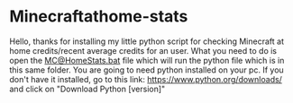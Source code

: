 # Minecraftathome-stats

Hello, thanks for installing my little python script for checking Minecraft at home credits/recent average
credits for an user. What you need to do is open the MC@HomeStats.bat file which will run the python file
which is in this same folder. You are going to need python installed on your pc. If you don't have it
installed, go to this link: https://www.python.org/downloads/ and click on "Download Python [version]"
